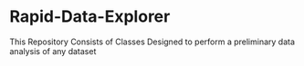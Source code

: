# Rapid-Data-Explorer
This Repository Consists of Classes Designed to perform a preliminary data analysis of any dataset
